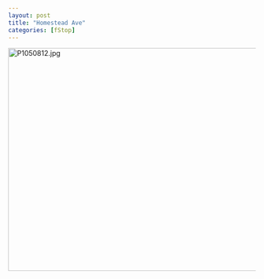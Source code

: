 ```yaml
---
layout: post
title: "Homestead Ave"
categories: [fStop]
---
```

<img alt="P1050812.jpg" src="http://www.botzilla.com/blog/pix2006/P1050812.jpg" width="807" height="454" border="0" />

<!--more-->

